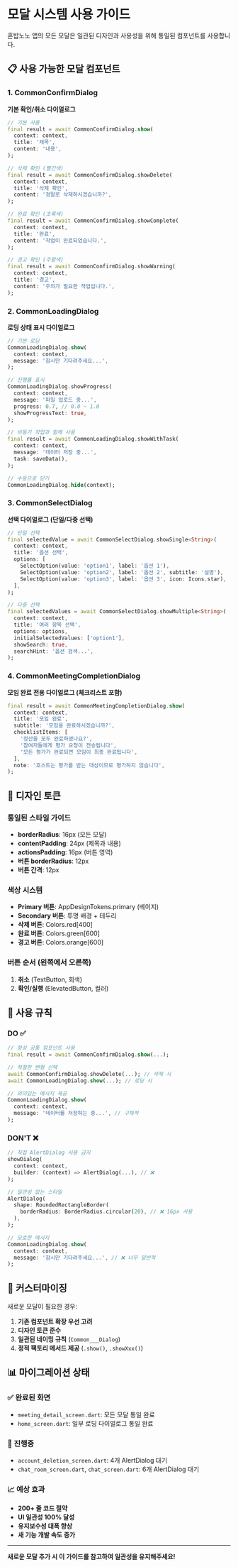 # 모달 시스템 사용 가이드

혼밥노노 앱의 모든 모달은 일관된 디자인과 사용성을 위해 통일된 컴포넌트를 사용합니다.

## 📋 사용 가능한 모달 컴포넌트

### 1. CommonConfirmDialog
**기본 확인/취소 다이얼로그**

```dart
// 기본 사용
final result = await CommonConfirmDialog.show(
  context: context,
  title: '제목',
  content: '내용',
);

// 삭제 확인 (빨간색)
final result = await CommonConfirmDialog.showDelete(
  context: context,
  title: '삭제 확인',
  content: '정말로 삭제하시겠습니까?',
);

// 완료 확인 (초록색)
final result = await CommonConfirmDialog.showComplete(
  context: context,
  title: '완료',
  content: '작업이 완료되었습니다.',
);

// 경고 확인 (주황색)
final result = await CommonConfirmDialog.showWarning(
  context: context,
  title: '경고',
  content: '주의가 필요한 작업입니다.',
);
```

### 2. CommonLoadingDialog
**로딩 상태 표시 다이얼로그**

```dart
// 기본 로딩
CommonLoadingDialog.show(
  context: context,
  message: '잠시만 기다려주세요...',
);

// 진행률 표시
CommonLoadingDialog.showProgress(
  context: context,
  message: '파일 업로드 중...',
  progress: 0.7, // 0.0 ~ 1.0
  showProgressText: true,
);

// 비동기 작업과 함께 사용
final result = await CommonLoadingDialog.showWithTask(
  context: context,
  message: '데이터 저장 중...',
  task: saveData(),
);

// 수동으로 닫기
CommonLoadingDialog.hide(context);
```

### 3. CommonSelectDialog
**선택 다이얼로그 (단일/다중 선택)**

```dart
// 단일 선택
final selectedValue = await CommonSelectDialog.showSingle<String>(
  context: context,
  title: '옵션 선택',
  options: [
    SelectOption(value: 'option1', label: '옵션 1'),
    SelectOption(value: 'option2', label: '옵션 2', subtitle: '설명'),
    SelectOption(value: 'option3', label: '옵션 3', icon: Icons.star),
  ],
);

// 다중 선택
final selectedValues = await CommonSelectDialog.showMultiple<String>(
  context: context,
  title: '여러 항목 선택',
  options: options,
  initialSelectedValues: ['option1'],
  showSearch: true,
  searchHint: '옵션 검색...',
);
```

### 4. CommonMeetingCompletionDialog
**모임 완료 전용 다이얼로그 (체크리스트 포함)**

```dart
final result = await CommonMeetingCompletionDialog.show(
  context: context,
  title: '모임 완료',
  subtitle: '모임을 완료하시겠습니까?',
  checklistItems: [
    '정산을 모두 완료하였나요?',
    '참여자들에게 평가 요청이 전송됩니다',
    '모든 평가가 완료되면 모임이 최종 완료됩니다',
  ],
  note: '호스트는 평가를 받는 대상이므로 평가하지 않습니다',
);
```

## 🎨 디자인 토큰

### 통일된 스타일 가이드
- **borderRadius**: 16px (모든 모달)
- **contentPadding**: 24px (제목과 내용)
- **actionsPadding**: 16px (버튼 영역)
- **버튼 borderRadius**: 12px
- **버튼 간격**: 12px

### 색상 시스템
- **Primary 버튼**: AppDesignTokens.primary (베이지)
- **Secondary 버튼**: 투명 배경 + 테두리
- **삭제 버튼**: Colors.red[400]
- **완료 버튼**: Colors.green[600]
- **경고 버튼**: Colors.orange[600]

### 버튼 순서 (왼쪽에서 오른쪽)
1. **취소** (TextButton, 회색)
2. **확인/실행** (ElevatedButton, 컬러)

## 📝 사용 규칙

### DO ✅
```dart
// 항상 공통 컴포넌트 사용
final result = await CommonConfirmDialog.show(...);

// 적절한 변형 선택
await CommonConfirmDialog.showDelete(...); // 삭제 시
await CommonLoadingDialog.show(...); // 로딩 시

// 의미있는 메시지 제공
CommonLoadingDialog.show(
  context: context,
  message: '데이터를 저장하는 중...', // 구체적
);
```

### DON'T ❌
```dart
// 직접 AlertDialog 사용 금지
showDialog(
  context: context,
  builder: (context) => AlertDialog(...), // ❌
);

// 일관성 없는 스타일
AlertDialog(
  shape: RoundedRectangleBorder(
    borderRadius: BorderRadius.circular(20), // ❌ 16px 사용
  ),
);

// 모호한 메시지
CommonLoadingDialog.show(
  context: context,
  message: '잠시만 기다려주세요...', // ❌ 너무 일반적
);
```

## 🔧 커스터마이징

새로운 모달이 필요한 경우:

1. **기존 컴포넌트 확장 우선 고려**
2. **디자인 토큰 준수**
3. **일관된 네이밍 규칙** (`Common___Dialog`)
4. **정적 팩토리 메서드 제공** (`.show()`, `.showXxx()`)

## 📊 마이그레이션 상태

### ✅ 완료된 화면
- `meeting_detail_screen.dart`: 모든 모달 통일 완료
- `home_screen.dart`: 일부 로딩 다이얼로그 통일 완료

### 🔄 진행중
- `account_deletion_screen.dart`: 4개 AlertDialog 대기
- `chat_room_screen.dart`, `chat_screen.dart`: 6개 AlertDialog 대기

### 📈 예상 효과
- **200+ 줄 코드 절약**
- **UI 일관성 100% 달성**
- **유지보수성 대폭 향상**
- **새 기능 개발 속도 증가**

---

**새로운 모달 추가 시 이 가이드를 참고하여 일관성을 유지해주세요!**